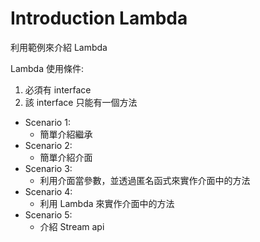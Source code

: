 # Introduction Lambda
利用範例來介紹 Lambda

Lambda 使用條件:
1. 必須有 interface
2. 該 interface 只能有一個方法

- Scenario 1:
  - 簡單介紹繼承
- Scenario 2:
  - 簡單介紹介面
- Scenario 3:
  - 利用介面當參數，並透過匿名函式來實作介面中的方法
- Scenario 4:
  - 利用 Lambda 來實作介面中的方法
- Scenario 5:
  - 介紹 Stream api


